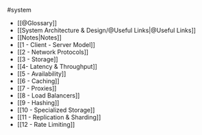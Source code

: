 #system

- [[@Glossary]]
- [[System Architecture & Design/@Useful Links|@Useful Links]]
- [[Notes|Notes]]
- [[1 - Client - Server Model]]
- [[2 - Network Protocols]]
- [[3 - Storage]]
- [[4- Latency & Throughput]]
- [[5 - Availability]]
- [[6 - Caching]]
- [[7 - Proxies]]
- [[8 - Load Balancers]]
- [[9 - Hashing]]
- [[10 - Specialized Storage]]
- [[11 - Replication & Sharding]]
- [[12 - Rate Limiting]]